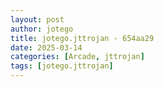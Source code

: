 ```yaml
---
layout: post
author: jotego
title: jotego.jttrojan - 654aa29
date: 2025-03-14
categories: [Arcade, jttrojan]
tags: [jotego.jttrojan]
---
```



